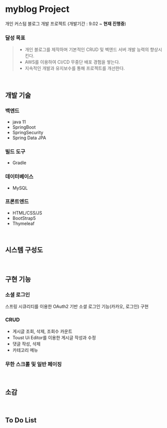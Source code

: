 # myblog Project

개인 커스텀 블로그 개발 프로젝트 (개발기간 : 9.02 ~ <b>현재 진행중</b>)

### 달성 목표
>- 개인 블로그를 제작하며 기본적인 CRUD 및 벡앤드 서버 개발 능력의 향상시킨다. 
>- AWS를 이용하여 CI/CD 무중단 배포 경험을 쌓는다. 
>- 지속적인 개발과 유지보수를 통해 프로젝트를 개선한다.

<br>

## 개발 기술
### 백엔드
- java 11
- SpringBoot 
- SpringSecurity
- Spring Data JPA

### 빌드 도구
- Gradle

### 데이터베이스
- MySQL

### 프론트엔드
- HTML/CSS/JS
- BootStrap5
- Thymeleaf

<br>

## 시스템 구성도

<br>

## 구현 기능

### 소셜 로그인
스프링 시큐리티를 이용한 OAuth2 기반 소셜 로그인 기능(카카오, 로그인) 구현

### CRUD
- 게시글 조회, 삭제, 조회수 카운트
- Toust Ui Editor를 이용한 게시글 작성과 수정
- 댓글 작성, 삭제
- 카테고리 메뉴

### 무한 스크롤 및 일반 페이징

<br>

## 소감

<br>

## To Do List
